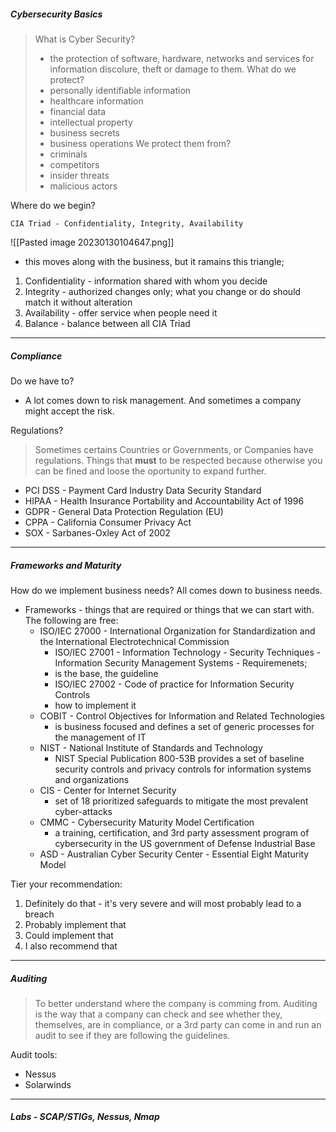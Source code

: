 ##### Cybersecurity Basics
> What is Cyber Security?
>  - the protection of software, hardware, networks and services for information discolure, theft or damage to them.
   What do we protect? 
> - personally identifiable information
> - healthcare information
> - financial data
> - intellectual property
> - business secrets
> - business operations
> We protect them from?
> - criminals
> - competitors
> - insider threats
> - malicious actors

Where do we begin?

	CIA Triad - Confidentiality, Integrity, Availability

![[Pasted image 20230130104647.png]]

- this moves along with the business, but it ramains this triangle;

1. Confidentiality - information shared with whom you decide
2. Integrity - authorized changes only; what you change or do should match it without alteration
3. Availability - offer service when people need it
4. Balance - balance between all CIA Triad

---
##### Compliance

Do we have to?
- A lot comes down to risk management. And sometimes a company might accept the risk.

Regulations?
> Sometimes certains Countries or Governments, or Companies have regulations. Things that **must** to be respected because otherwise you can be fined and loose the oportunity to expand further.

- PCI DSS - Payment Card Industry Data Security Standard
- HIPAA - Health Insurance Portability and Accountability Act of 1996
- GDPR - General Data Protection Regulation (EU)
- CPPA - California Consumer Privacy Act
- SOX - Sarbanes-Oxley Act of 2002

---
##### Frameworks and Maturity
How do we implement business needs? All comes down to business needs.
- Frameworks - things that are required or things that we can start with. The following are free:
	- ISO/IEC 27000 - International Organization for Standardization and the International Electrotechnical Commission
		- ISO/IEC 27001 - Information Technology - Security Techniques - Information Security Management Systems - Requiremenets;
		- is the base, the guideline
		- ISO/IEC 27002 - Code of practice for Information Security Controls
		- how to implement it
	- COBIT - Control Objectives for Information and Related Technologies
		- is business focused and defines a set of generic processes for the management of IT
	- NIST - National Institute of Standards and Technology
		- NIST Special Publication 800-53B provides a set of baseline security controls and privacy controls for information systems and organizations
	- CIS - Center for Internet Security
		- set of 18 prioritized safeguards to mitigate the most prevalent cyber-attacks
	- CMMC - Cybersecurity Maturity Model Certification
		- a training, certification, and 3rd party assessment program of cybersecurity in the US government of Defense Industrial Base
	- ASD - Australian Cyber Security Center - Essential Eight Maturity Model

Tier your recommendation:

1. Definitely do that - it's very severe and will most probably lead to a breach 
2. Probably implement that
3. Could implement that
4. I also recommend that

---
##### Auditing
> To better understand where the company is comming from. 
> Auditing is the way that a company can check and see whether they, themselves, are in compliance, or a 3rd party can come in and run an audit to see if they are following the guidelines.

Audit tools:
- Nessus 
- Solarwinds

---
##### Labs - SCAP/STIGs, Nessus, Nmap

